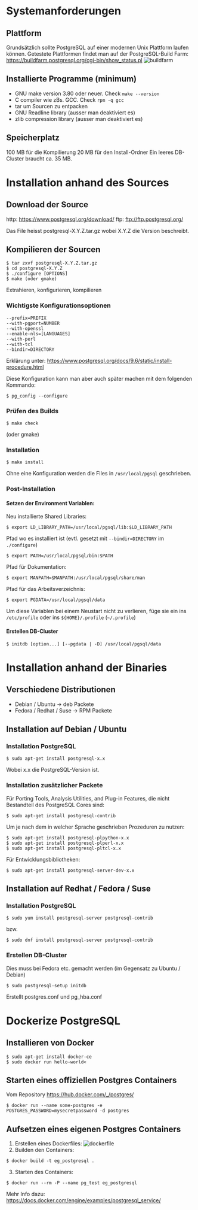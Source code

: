 # Systemanforderungen
## Plattform
Grundsätzlich sollte PostgreSQL auf einer modernen Unix Plattform laufen können. Getestete Plattformen findet man auf der PostgreSQL-Build Farm:
https://buildfarm.postgresql.org/cgi-bin/show_status.pl
![buildfarm](images/installation_buildfarm.png)

## Installierte Programme (minimum)
- GNU make version 3.80 oder neuer. Check `make --version`
- C compiler wie zBs. GCC. Check `rpm -q gcc`
- tar um Sourcen zu entpacken
- GNU Readline library (ausser man deaktiviert es)
- zlib compression library (ausser man deaktiviert es)

## Speicherplatz
100 MB für die Kompilierung
20 MB für den Install-Ordner
Ein leeres DB-Cluster braucht ca. 35 MB.

# Installation anhand des Sources
## Download der Source
http: 	https://www.postgresql.org/download/
ftp:	ftp://ftp.postgresql.org/

Das File heisst postgresql-X.Y.Z.tar.gz wobei X.Y.Z die Version beschreibt.

## Kompilieren der Sourcen

```
$ tar zxvf postgresql-X.Y.Z.tar.gz
$ cd postgresql-X.Y.Z
$ ./configure [OPTIONS] 
$ make (oder gmake)
```
Extrahieren, konfigurieren, kompilieren

### Wichtigste Konfigurationsoptionen
```
--prefix=PREFIX
--with-pgport=NUMBER
--with-openssl
--enable-nls=[LANGUAGES]
--with-perl
--with-tcl
--bindir=DIRECTORY
```

Erklärung unter: https://www.postgresql.org/docs/9.6/static/install-procedure.html

Diese Konfiguration kann man aber auch später machen mit dem folgenden Kommando:
```
$ pg_config --configure
```

### Prüfen des Builds
```
$ make check
```
(oder gmake)

### Installation
```
$ make install
```
Ohne eine Konfiguration werden die Files in `/usr/local/pgsql` geschrieben.

### Post-Installation
#### Setzen der Environment Variablen:
Neu installierte Shared Libraries:
```
$ export LD_LIBRARY_PATH=/usr/local/pgsql/lib:$LD_LIBRARY_PATH
```
Pfad wo es installiert ist (evtl. gesetzt mit `--bindir=DIRECTORY` im `./configure`)
```
$ export PATH=/usr/local/pgsql/bin:$PATH
```
Pfad für Dokumentation:
```
$ export MANPATH=$MANPATH:/usr/local/pgsql/share/man
```
Pfad für das Arbeitsverzeichnis:
```
$ export PGDATA=/usr/local/pgsql/data
```
Um diese Variablen bei einem Neustart nicht zu verlieren, füge sie ein ins `/etc/profile` oder ins `${HOME}/.profile` (`~/.profile`)

#### Erstellen DB-Cluster
```
$ initdb [option...] [--pgdata | -D] /usr/local/pgsql/data
```

# Installation anhand der Binaries
## Verschiedene Distributionen
- Debian / Ubuntu -> deb Packete
- Fedora / Redhat / Suse -> RPM Packete

## Installation auf Debian / Ubuntu
### Installation PostgreSQL
```
$ sudo apt-get install postgresql-x.x
```
Wobei x.x die PostgreSQL-Version ist.

### Installation zusätzlicher Packete
Für Porting Tools, Analysis Utilities, and Plug-in Features, die nicht Bestandteil des PostgreSQL Cores sind:
```
$ sudo apt-get install postgresql-contrib
```
Um je nach dem in welcher Sprache geschrieben Prozeduren zu nutzen:
```
$ sudo apt-get install postgresql-plpython-x.x
$ sudo apt-get install postgresql-plperl-x.x
$ sudo apt-get install postgresql-pltcl-x.x
```
Für Entwicklungsbibliotheken:
```
$ sudo apt-get install postgresql-server-dev-x.x
```
## Installation auf Redhat / Fedora / Suse
### Installation PostgreSQL
```
$ sudo yum install postgresql-server postgresql-contrib
```
bzw.
```
$ sudo dnf install postgresql-server postgresql-contrib
```
### Erstellen DB-Cluster
Dies muss bei Fedora etc. gemacht werden (im Gegensatz zu Ubuntu / Debian)
```
$ sudo postgresql-setup initdb
```
Erstellt postgres.conf und  pg_hba.conf

# Dockerize PostgreSQL
## Installieren von Docker
```
$ sudo apt-get install docker-ce
$ sudo docker run hello-world<
```
## Starten eines offiziellen Postgres Containers
Vom Repository https://hub.docker.com/_/postgres/
```
$ docker run --name some-postgres -e POSTGRES_PASSWORD=mysecretpassword -d postgres
```

## Aufsetzen eines eigenen Postgres Containers
1. Erstellen eines Dockerfiles:
![dockerfile](images/installation_dockerfile.png)
2. Builden den Containers:
```
$ docker build -t eg_postgresql .
```
3. Starten des Containers:
```
$ docker run --rm -P --name pg_test eg_postgresql
```
Mehr Info dazu:
https://docs.docker.com/engine/examples/postgresql_service/

